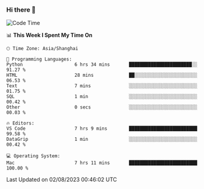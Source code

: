 ### Hi there 👋


<!--START_SECTION:waka-->
![Code Time](http://img.shields.io/badge/Code%20Time-1%2C168%20hrs%2058%20mins-blue)

📊 **This Week I Spent My Time On** 

```text
🕑︎ Time Zone: Asia/Shanghai

💬 Programming Languages: 
Python                   6 hrs 34 mins       ███████████████████████░░   91.27 % 
HTML                     28 mins             ██░░░░░░░░░░░░░░░░░░░░░░░   06.53 % 
Text                     7 mins              ░░░░░░░░░░░░░░░░░░░░░░░░░   01.75 % 
SQL                      1 min               ░░░░░░░░░░░░░░░░░░░░░░░░░   00.42 % 
Other                    0 secs              ░░░░░░░░░░░░░░░░░░░░░░░░░   00.03 % 

🔥 Editors: 
VS Code                  7 hrs 9 mins        █████████████████████████   99.58 % 
DataGrip                 1 min               ░░░░░░░░░░░░░░░░░░░░░░░░░   00.42 % 

💻 Operating System: 
Mac                      7 hrs 11 mins       █████████████████████████   100.00 % 
```


 Last Updated on 02/08/2023 00:46:02 UTC
<!--END_SECTION:waka-->

<!--
**SillyPasty/SillyPasty** is a ✨ _special_ ✨ repository because its `README.md` (this file) appears on your GitHub profile.

Here are some ideas to get you started:

- 🔭 I’m currently working on ...
- 🌱 I’m currently learning ...
- 👯 I’m looking to collaborate on ...
- 🤔 I’m looking for help with ...
- 💬 Ask me about ...
- 📫 How to reach me: ...
- 😄 Pronouns: ...
- ⚡ Fun fact: ...
-->


